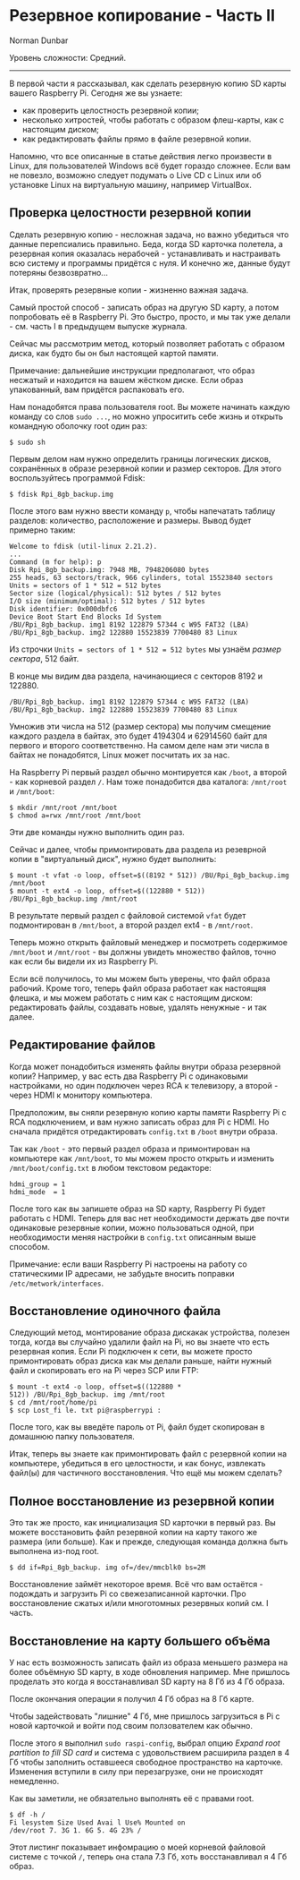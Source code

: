 Резервное копирование - Часть II
================================

Norman Dunbar

Уровень сложности: Средний.


* * *

В первой части я рассказывал, как сделать резервную копию SD карты вашего Raspberry Pi. Сегодня же вы узнаете:

- как проверить целостность резервной копии;
- несколько хитростей, чтобы работать с образом флеш-карты, как с настоящим диском;
- как редактировать файлы прямо в файле резервной копии.

Напомню, что все описанные в статье действия легко произвести в Linux, для пользователей Windows всё будет гораздо сложнее. Если вам не повезло, возможно следует подумать о Live CD с Linux или об установке Linux на виртуальную машину, например VirtualBox.


Проверка целостности резервной копии
------------------------------------
Сделать резервную копию - несложная задача, но важно убедиться что данные перепсиались правильно. Беда, когда SD карточка полетела, а резервная копия оказалась нерабочей - устанавливать и настраивать всю систему и программы придётся с нуля. И конечно же, данные будут потеряны безвозвратно...

Итак, проверять резервные копии - жизненно важная задача.

Самый простой способ - записать образ на другую SD карту, а потом попробовать её в Raspberry Pi. Это быстро, просто, и мы так уже делали - см. часть I в предыдущем выпуске журнала.

Сейчас мы рассмотрим метод, который позволяет работать с образом диска, как будто бы он был настоящей картой памяти.

Примечание: дальнейшие инструкции предполагают, что образ несжатый и находится на вашем жёстком диске. Если образ упакованный, вам придётся распаковать его.

Нам понадобятся права пользователя root. Вы можете начинать каждую команду со слов `sudo ...`, но можно упроситить себе жизнь и открыть командную оболочку root один раз:

    $ sudo sh

Первым делом нам нужно определить границы логических дисков, сохранённых в образе резервной копии и размер секторов. Для этого воспользуйтесь программой Fdisk:

    $ fdisk Rpi_8gb_backup.img

После этого вам нужно ввести команду `p`, чтобы напечатать таблицу разделов: количество, расположение и размеры.
Вывод будет примерно таким:

    Welcome to fdisk (util-linux 2.21.2).
    ...
    Command (m for help): p
    Disk Rpi_8gb_backup.img: 7948 MB, 7948206080 bytes
    255 heads, 63 sectors/track, 966 cylinders, total 15523840 sectors
    Units = sectors of 1 * 512 = 512 bytes
    Sector size (logical/physical): 512 bytes / 512 bytes
    I/O size (minimum/optimal): 512 bytes / 512 bytes
    Disk identifier: 0x000dbfc6
    Device Boot Start End Blocks Id System
    /BU/Rpi_8gb_backup. img1 8192 122879 57344 c W95 FAT32 (LBA)
    /BU/Rpi_8gb_backup. img2 122880 15523839 7700480 83 Linux

Из строчки `Units = sectors of 1 * 512 = 512 bytes` мы узнаём *размер сектора*, 512 байт.

В конце мы видим два раздела, начинающиеся с секторов 8192 и 122880.

    /BU/Rpi_8gb_backup. img1 8192 122879 57344 c W95 FAT32 (LBA)
    /BU/Rpi_8gb_backup. img2 122880 15523839 7700480 83 Linux

Умножив эти числа на 512 (размер сектора) мы получим смещение каждого раздела в байтах, это будет 4194304 и 62914560 байт для первого и второго соответственно. На самом деле нам эти числа в байтах не понадобятся, Linux может посчитать их за нас.

На Raspberry Pi первый раздел обычно монтируется как `/boot`, а второй - как корневой раздел `/`. Нам тоже понадобится два каталога: `/mnt/root` и `/mnt/boot`:

    $ mkdir /mnt/root /mnt/boot
    $ chmod a=rwx /mnt/root /mnt/boot

Эти две команды нужно выполнить один раз.

Сейчас и далее, чтобы примонтировать два раздела из резеврной копии в "виртуальный диск", нужно будет выполнить:

    $ mount -t vfat -o loop, offset=$((8192 * 512)) /BU/Rpi_8gb_backup.img /mnt/boot
    $ mount -t ext4 -o loop, offset=$((122880 * 512)) /BU/Rpi_8gb_backup.img /mnt/root

В результате первый раздел с файловой системой `vfat` будет подмонтирован в `/mnt/boot`, а второй раздел ext4 - в `/mnt/root`.

Теперь можно открыть файловый менеджер и посмотреть содержимое `/mnt/boot` и `/mnt/root` - вы должны увидеть множество файлов, точно как если бы видели их из Raspberry Pi.

Если всё получилось, то мы можем быть уверены, что файл образа рабочий. Кроме того, теперь файл образа работает как настоящяя флешка, и мы можем работать с ним как с настоящим диском: редактировать файлы, создавать новые, удалять ненужные - и так далее.


Редактирование файлов
---------------------
Когда может понадобиться изменять файлы внутри образа резервной копии? Например, у вас есть два Raspberry Pi с одинаковыми настройками, но один подключен через RCA к телевизору, а второй - через HDMI к монитору компьютера.

Предположим, вы сняли резервную копию карты памяти Raspberry Pi с RCA подключением, и вам нужно записать образ для Pi с HDMI. Но сначала придётся отредактировать `config.txt` в `/boot` внутри образа.

Так как `/boot` - это первый раздел образа и примонтирован на компьютере как `/mnt/boot`, то мы можем просто открыть и изменить `/mnt/boot/config.txt` в любом текстовом редакторе:

    hdmi_group = 1
    hdmi_mode  = 1

После того как вы запишете образ на SD карту, Raspberry Pi будет работать с HDMI. Теперь для вас нет необходимости держать две почти одинаковые резервные копии, можно пользоваться одной, при необходимости меняя настройки в `config.txt` описанным выше способом.

Примечание: если ваши Raspberry Pi настроены на работу со статическими IP адресами, не забудьте вносить поправки `/etc/metwork/interfaces`.


Восстановление одиночного файла
-------------------------------
Следующий метод, монтирование образа дискакак устройства, полезен тогда, когда вы случайно удалили файл на Pi, но вы знаете что есть резервная копия. Если Pi подключен к сети, вы можете просто примонтировать образ диска как мы делали раньше, найти нужный файл и скопировать его на Pi через SCP или FTP:

    $ mount -t ext4 -o loop, offset=$((122880 *
    512)) /BU/Rpi_8gb_backup. img /mnt/root
    $ cd /mnt/root/home/pi
    $ scp Lost_fi le. txt pi@raspberrypi :

После того, как вы введёте пароль от Pi, файл будет скопирован в домашнюю папку пользователя.

Итак, теперь вы знаете как примонтировать файл с резервной копии на компьютере, убедиться в его целостности, и как бонус, извлекать файл(ы) для частичного восстановления. Что ещё мы можем сделать?

Полное восстановление из резервной копии
----------------------------------------
Это так же просто, как инициализация SD карточки в первый раз. Вы можете восстановить файл резервной копии на карту такого же размера (или больше). Как и прежде, следующая команда должна быть выполнена из-под root.

    $ dd if=Rpi_8gb_backup. img of=/dev/mmcblk0 bs=2M

Восстановление займёт некоторое время. Всё что вам остаётся - подождать и загрузить Pi со свежезаписанной карточки. Про восстановление сжатых и/или многотомных резервных копий см. I часть.

Восстановление на карту большего объёма
---------------------------------------
У нас есть возможность записать файл из образа меньшего размера на более объёмную SD карту, в ходе обновления например. Мне пришлось проделать это когда я восстанавливал SD карту на 8 Гб из 4 Гб образа.

После окончания операции я получил 4 Гб образ на 8 Гб карте.

Чтобы задействовать "лишние" 4 Гб, мне пришлось загрузиться в Pi с новой карточкой и войти под своим ползователем как обычно.

После этого я выполнил `sudo raspi-config`, выбрал опцию *Expand root partition to fill SD card* и система с удовольствием расширила раздел в 4 Гб чтобы заполнить оставшееся свободное пространство на карточке. Изменения вступили в силу при перезагрузке, они не происходят немедленно.

Как вы заметили, не обязательно выполнять её с правами root.

    $ df -h /
    Fi lesystem Size Used Avai l Use% Mounted on
    /dev/root 7. 3G 1. 6G 5. 4G 23% /

Этот листинг показывает инфомрацию о моей корневой файловой системе с точкой `/`, теперь она стала 7.3 Гб, хоть восстанавливал я 4 Гб образ.
